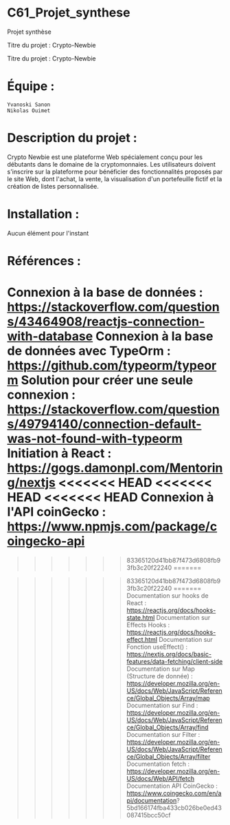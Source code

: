 # C61_Projet_synthese
Projet synthèse


Titre du projet : Crypto-Newbie


Titre du projet : Crypto-Newbie


Équipe :
=======================================================
	Yvanoski Sanon
	Nikolas Ouimet


	
	
Description du projet :
=======================================================
Crypto Newbie est une plateforme Web spécialement conçu pour les débutants dans le domaine de la cryptomonnaies. Les utilisateurs doivent s'inscrire sur la plateforme pour bénéficier des fonctionnalités proposés par le site Web, dont l'achat, la vente, la visualisation d'un portefeuille fictif et la création de listes personnalisée.


Installation :
=======================================================
Aucun élément pour l'instant


Références :
=======================================================
Connexion à la base de données : https://stackoverflow.com/questions/43464908/reactjs-connection-with-database
Connexion à la base de données avec TypeOrm : https://github.com/typeorm/typeorm
Solution pour créer une seule connexion : https://stackoverflow.com/questions/49794140/connection-default-was-not-found-with-typeorm
Initiation à React : https://gogs.damonpl.com/Mentoring/nextjs
<<<<<<< HEAD
<<<<<<< HEAD
<<<<<<< HEAD
Connexion à l'API coinGecko : https://www.npmjs.com/package/coingecko-api
=======

>>>>>>> 83365120d41bb87f473d6808fb93fb3c20f22240
=======

>>>>>>> 83365120d41bb87f473d6808fb93fb3c20f22240
=======
Documentation sur hooks de React : https://reactjs.org/docs/hooks-state.html
Documentation sur Effects Hooks : https://reactjs.org/docs/hooks-effect.html
Documentation sur Fonction useEffect() : https://nextjs.org/docs/basic-features/data-fetching/client-side
Documentation sur Map (Structure de donnée) : https://developer.mozilla.org/en-US/docs/Web/JavaScript/Reference/Global_Objects/Array/map
Documentation sur Find : https://developer.mozilla.org/en-US/docs/Web/JavaScript/Reference/Global_Objects/Array/find
Documentation sur Filter : https://developer.mozilla.org/en-US/docs/Web/JavaScript/Reference/Global_Objects/Array/filter
Documentation fetch : https://developer.mozilla.org/en-US/docs/Web/API/fetch
Documentation API CoinGecko : https://www.coingecko.com/en/api/documentation?
>>>>>>> 5bd166174fba433cb026be0ed43087415bcc50cf

